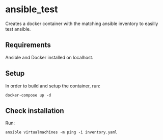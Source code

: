 # ansible_test
Creates a docker container with the matching ansible inventory to easilly test ansible.

## Requirements
Ansible and Docker installed on localhost.

## Setup
In order to build and setup the container, run: 
```
docker-compose up -d
```

## Check installation
Run:
```
ansible virtualmachines -m ping -i inventory.yaml
```

